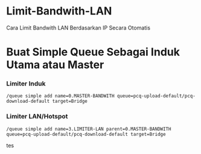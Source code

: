 # Limit-Bandwith-LAN
Cara Limit Bandwith LAN Berdasarkan IP Secara Otomatis

# Buat Simple Queue Sebagai Induk Utama atau Master
### Limiter Induk
```
/queue simple add name=0.MASTER-BANDWITH queue=pcq-upload-default/pcq-download-default target=Bridge
```
### Limiter LAN/Hotspot
```
/queue simple add name=3.LIMITER-LAN parent=0.MASTER-BANDWITH queue=pcq-upload-default/pcq-download-default target=Bridge
```
tes
